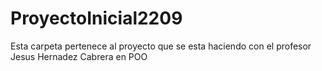 # ProyectoInicial2209
Esta carpeta pertenece al proyecto que se esta haciendo con el profesor Jesus Hernadez Cabrera en POO
